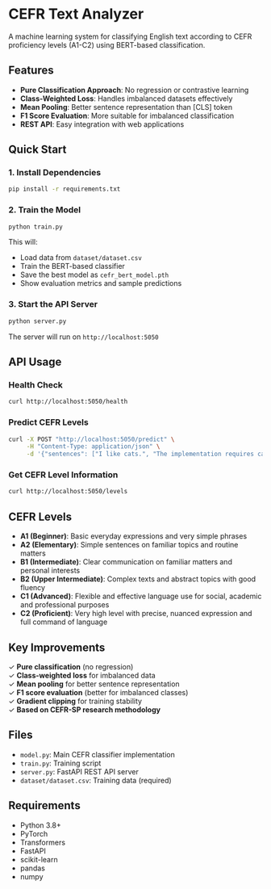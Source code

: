 # CEFR Text Analyzer

A machine learning system for classifying English text according to CEFR proficiency levels (A1-C2) using BERT-based classification.

## Features

- **Pure Classification Approach**: No regression or contrastive learning
- **Class-Weighted Loss**: Handles imbalanced datasets effectively
- **Mean Pooling**: Better sentence representation than [CLS] token
- **F1 Score Evaluation**: More suitable for imbalanced classification
- **REST API**: Easy integration with web applications

## Quick Start

### 1. Install Dependencies

```bash
pip install -r requirements.txt
```

### 2. Train the Model

```bash
python train.py
```

This will:
- Load data from `dataset/dataset.csv`
- Train the BERT-based classifier
- Save the best model as `cefr_bert_model.pth`
- Show evaluation metrics and sample predictions

### 3. Start the API Server

```bash
python server.py
```

The server will run on `http://localhost:5050`

## API Usage

### Health Check
```bash
curl http://localhost:5050/health
```

### Predict CEFR Levels
```bash
curl -X POST "http://localhost:5050/predict" \
     -H "Content-Type: application/json" \
     -d '{"sentences": ["I like cats.", "The implementation requires careful consideration."]}'
```

### Get CEFR Level Information
```bash
curl http://localhost:5050/levels
```

## CEFR Levels

- **A1 (Beginner)**: Basic everyday expressions and very simple phrases
- **A2 (Elementary)**: Simple sentences on familiar topics and routine matters
- **B1 (Intermediate)**: Clear communication on familiar matters and personal interests
- **B2 (Upper Intermediate)**: Complex texts and abstract topics with good fluency
- **C1 (Advanced)**: Flexible and effective language use for social, academic and professional purposes
- **C2 (Proficient)**: Very high level with precise, nuanced expression and full command of language

## Key Improvements

✓ **Pure classification** (no regression)  
✓ **Class-weighted loss** for imbalanced data  
✓ **Mean pooling** for better sentence representation  
✓ **F1 score evaluation** (better for imbalanced classes)  
✓ **Gradient clipping** for training stability  
✓ **Based on CEFR-SP research methodology**

## Files

- `model.py`: Main CEFR classifier implementation
- `train.py`: Training script
- `server.py`: FastAPI REST API server
- `dataset/dataset.csv`: Training data (required)

## Requirements

- Python 3.8+
- PyTorch
- Transformers
- FastAPI
- scikit-learn
- pandas
- numpy

